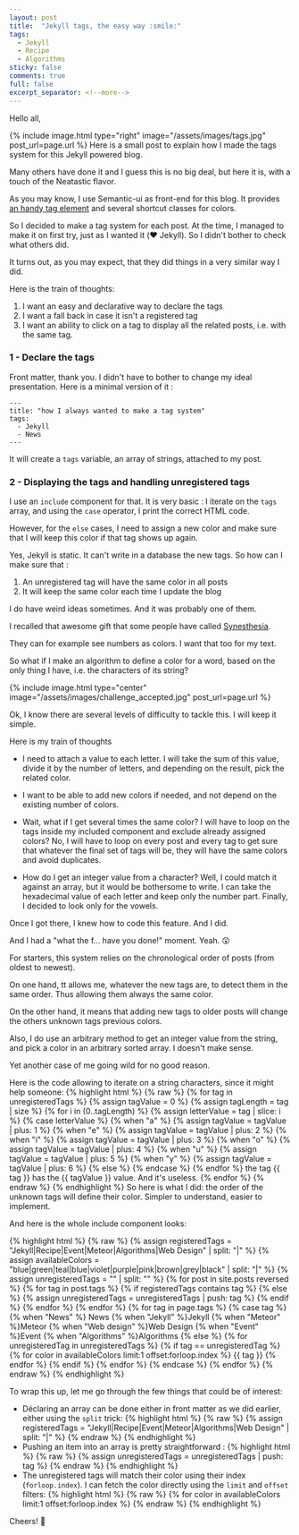 ```yaml
---
layout: post
title:  "Jekyll tags, the easy way :smile:"
tags:
  - Jekyll
  - Recipe
  - Algorithms
sticky: false
comments: true
full: false
excerpt_separator: <!--more-->
---
```

Hello all,

{% include image.html type="right" image="/assets/images/tags.jpg" post_url=page.url %}
Here is a small post to explain how I made the tags system for this Jekyll powered blog.

Many others have done it and I guess this is no big deal, but here it is, with a touch of the Neatastic flavor.

As you may know, I use Semantic-ui as front-end for this blog. It provides [an handy tag element](https://semantic-ui.com/elements/label.html#tag) and several shortcut classes for colors.

So I decided to make a tag system for each post. At the time, I managed to make it on first try, just as I wanted it (:heart: Jekyll). So I didn't bother to check what others did.

It turns out, as you may expect, that they did things in a very similar way I did.

Here is the train of thoughts:

1. I want an easy  <!--more-->and declarative way to declare the tags
2. I want a fall back in case it isn't a registered tag
3. I want an ability to click on a tag to display all the related posts, i.e. with the same tag.

### 1 - Declare the tags

Front matter, thank you. I didn't have to bother to change my ideal presentation. Here is a minimal version of it :

    ---
    title: "how I always wanted to make a tag system"
    tags:
      - Jekyll
      - News
    ---

It will create a `tags` variable, an array of strings, attached to my post.

### 2 - Displaying the tags and handling unregistered tags

I use an `include` component for that. It is very basic : I iterate on the `tags` array, and using the `case` operator, I print the correct HTML code.

However, for the `else` cases, I need to assign a new color and make sure that I will keep this color if that tag shows up again.

Yes, Jekyll is static. It can't write in a database the new tags. So how can I make sure that :

1. An unregistered tag will have the same color in all posts
2. It will keep the same color each time I update the blog

I do have weird ideas sometimes. And it was probably one of them.

I recalled that awesome gift that some people have called [Synesthesia](https://en.wikipedia.org/wiki/Synesthesia).

They can for example see numbers as colors. I want that too for my text.

So what if I make an algorithm to define a color for a word, based on the only thing I have, i.e. the characters of its string?

{% include image.html type="center" image="/assets/images/challenge_accepted.jpg" post_url=page.url %}

Ok, I know there are several levels of difficulty to tackle this. I will keep it simple.

Here is my train of thoughts

 * I need to attach a value to each letter. I will take the sum of this value, divide it by the number of letters, and depending on the result, pick the related color.

 * I want to be able to add new colors if needed, and not depend on the existing number of colors.

 * Wait, what if I get several times the same color? I will have to loop on the tags inside my included component and exclude already assigned colors? No, I will have to loop on every post and every tag to get sure that whatever the final set of tags will be, they will have the same colors and avoid duplicates.

 * How do I get an integer value from a character? Well, I could match it against an array, but it would be bothersome to write. I can take the hexadecimal value of each letter and keep only the number part. Finally, I decided to look only for the vowels.

 Once I got there, I knew how to code this feature. And I did.

 And I had a "what the f... have you done!" moment. Yeah. :astonished:

 For starters, this system relies on the chronological order of posts (from oldest to newest).

 On one hand, tt allows me, whatever the new tags are, to detect them in the same order. Thus allowing them always the same color.

 On the other hand, it means that adding new tags to older posts will change the others unknown tags previous colors.

 Also, I do use an arbitrary method to get an integer value from the string, and pick a color in an arbitrary sorted array. I doesn't make sense.

 Yet another case of me going wild for no good reason.

 Here is the code allowing to iterate on a string characters, since it might help someone:
{% highlight html  %}
{% raw  %}
     {% for tag in unregisteredTags %}
       {% assign tagValue = 0 %}
       {% assign tagLength = tag | size %}
       {% for i in (0..tagLength) %}
         {% assign letterValue = tag | slice: i  %}
         {% case letterValue %}
           {% when "a" %}
           {% assign tagValue = tagValue  | plus: 1 %}
           {% when "e" %}
           {% assign tagValue = tagValue  | plus: 2 %}
           {% when "i" %}
           {% assign tagValue = tagValue  | plus: 3 %}
           {% when "o" %}
           {% assign tagValue = tagValue  | plus: 4 %}
           {% when "u" %}
           {% assign tagValue = tagValue  | plus: 5 %}
           {% when "y" %}
           {% assign tagValue = tagValue  | plus: 6 %}
           {% else %}
         {% endcase %}
       {% endfor %}
     the tag {{ tag }} has the {{ tagValue }} value. And it's useless.
     {% endfor %}
{% endraw  %}
{% endhighlight  %}
 So here is what I did: the order of the unknown tags will define their color. Simpler to understand, easier to implement.

 And here is the whole include component looks:

 {% highlight html  %}
 {% raw  %}
     {% assign registeredTags = "Jekyll|Recipe|Event|Meteor|Algorithms|Web Design" | split: "|" %}
     {% assign availableColors = "blue|green|teal|blue|violet|purple|pink|brown|grey|black"  | split: "|" %}
     {% assign unregisteredTags = ""  | split: "" %}
     {% for post in site.posts reversed %}
       {% for tag in post.tags %}
         {% if registeredTags contains tag %}
         {% else %}
           {% assign unregisteredTags = unregisteredTags  | push: tag %}
         {% endif %}
       {% endfor %}
     {% endfor %}
     {% for tag in page.tags %}
       {% case tag %}
       {% when "News" %} <a class="ui tag label">News</a>
       {% when "Jekyll" %}<a class="ui cyan tag label">Jekyll</a>
       {% when "Meteor" %}<a class="ui red tag label">Meteor</a>
       {% when "Web design" %}<a class="ui yellow tag label">Web Design</a>
       {% when "Event" %}<a class="ui orange tag label">Event</a>
       {% when "Algorithms" %}<a class="ui olive tag label">Algorithms</a>
       {% else %}
         {% for unregisteredTag in unregisteredTags %}
           {% if tag == unregisteredTag %}
             {% for color in availableColors limit:1 offset:forloop.index %}
               <a class="ui tag label {{ color }}">{{ tag }}</a>
             {% endfor %}
           {% endif %}
         {% endfor %}
       {% endcase %}
     {% endfor %}
{% endraw  %}
{% endhighlight  %}

To wrap this up, let me go through the few things that could be of interest:
  * Déclaring an array can be done either in front matter as we did earlier, either using the `split` trick:
  {% highlight html  %}
  {% raw  %}
   {% assign registeredTags = "Jekyll|Recipe|Event|Meteor|Algorithms|Web Design" | split: "|" %}
   {% endraw  %}
   {% endhighlight  %}
  * Pushing an item into an array is pretty straightforward :
  {% highlight html  %}
  {% raw  %}
  {% assign unregisteredTags = unregisteredTags  | push: tag %}
   {% endraw  %}
   {% endhighlight  %}
  * The unregistered tags will match their color using their index (`forloop.index`). I can fetch the color directly using the `limit` and `offset` filters:
  {% highlight html  %}
  {% raw  %}
  {% for color in availableColors limit:1 offset:forloop.index %}
   {% endraw  %}
   {% endhighlight  %}

Cheers! :beers:
